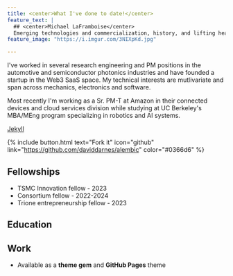 ```yaml
---
title: <center>What I've done to date!</center>
feature_text: |
  ## <center>Michael LaFramboise</center>
  Emerging technologies and commercialization, history, and lifting heavy
feature_image: "https://i.imgur.com/3NIXpKd.jpg" 

---
```


I've worked in several research engineering and PM positions in the automotive and semiconductor photonics industries and have founded a startup in the Web3 SaaS space. My technical interests are mutlivariate and span across mechanics, electronics and software. 

Most recently I'm working as a Sr. PM-T at Amazon in their connected devices and cloud services division while studying at UC Berkeley's MBA/MEng program specializing in robotics and AI systems.

[Jekyll](https://jekyllrb.com/) 

{% include button.html text="Fork it" icon="github" link="https://github.com/daviddarnes/alembic" color="#0366d6" %} 
## Fellowships
- TSMC Innovation fellow - 2023
- Consortium fellow - 2022-2024
- Trione entrepreneurship fellow - 2023
## Education
## Work

- Available as a **theme gem** and **GitHub Pages** theme

